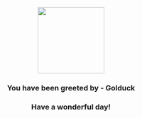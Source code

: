 <p align="center">
    <img src="https://raw.githubusercontent.com/PokeAPI/sprites/master/sprites/pokemon/55.png" width="150" height="150">
</p>
<h3 align="center">You have been greeted by - <b>Golduck</b></h3>
<h3 align="center">Have a wonderful day!</h3>

